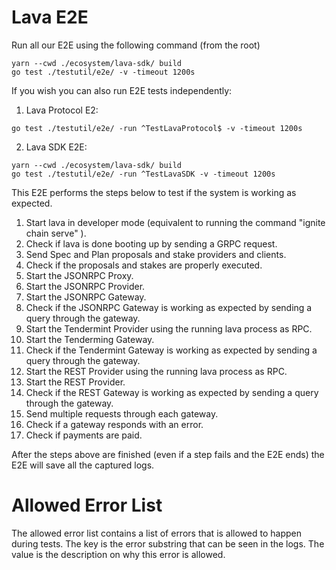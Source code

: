 # Lava E2E

Run all our E2E using the following command (from the root)

```
yarn --cwd ./ecosystem/lava-sdk/ build
go test ./testutil/e2e/ -v -timeout 1200s
```

If you wish you can also run E2E tests independently:

1. Lava Protocol E2:

```
go test ./testutil/e2e/ -run ^TestLavaProtocol$ -v -timeout 1200s
```

2. Lava SDK E2E:

```
yarn --cwd ./ecosystem/lava-sdk/ build
go test ./testutil/e2e/ -run ^TestLavaSDK -v -timeout 1200s
```

This E2E performs the steps below to test if the system is working as expected.

1. Start lava in developer mode (equivalent to running the command "ignite chain serve" ).
2. Check if lava is done booting up by sending a GRPC request.
3. Send Spec and Plan proposals and stake providers and clients.
4. Check if the proposals and stakes are properly executed.
5. Start the JSONRPC Proxy.
6. Start the JSONRPC Provider.
7. Start the JSONRPC Gateway.
8. Check if the JSONRPC Gateway is working as expected by sending a query through the gateway.
9. Start the Tendermint Provider using the running lava process as RPC.
10. Start the Tenderming Gateway.
11. Check if the Tendermint Gateway is working as expected by sending a query through the gateway.
12. Start the REST Provider using the running lava process as RPC.
13. Start the REST Provider.
14. Check if the REST Gateway is working as expected by sending a query through the gateway.
15. Send multiple requests through each gateway.
16. Check if a gateway responds with an error.
17. Check if payments are paid.

After the steps above are finished (even if a step fails and the E2E ends) the E2E will save all the captured logs.

# Allowed Error List

The allowed error list contains a list of errors that is allowed to happen during tests. The key is the error substring that can be seen in the logs. The value is the description on why this error is allowed. 

